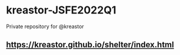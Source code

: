 # kreastor-JSFE2022Q1
Private repository for @kreastor

## https://kreastor.github.io/shelter/index.html



